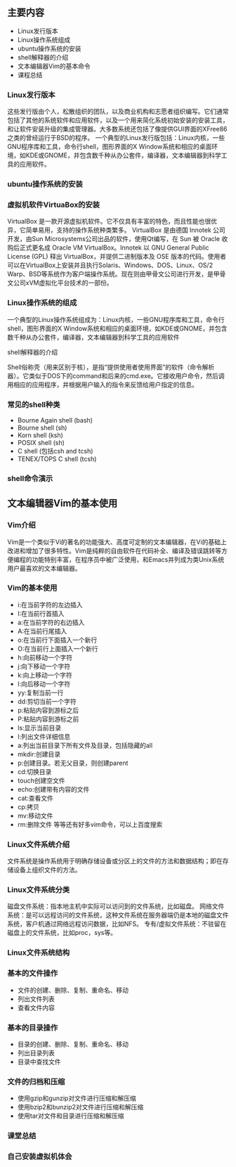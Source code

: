 ## 主要内容

- Linux发行版本
- Linux操作系统组成
- ubuntu操作系统的安装
- shell解释器的介绍
- 文本编辑器Vim的基本命令
- 课程总结


### Linux发行版本

这些发行版由个人，松散组织的团队，以及商业机构和志愿者组织编写。它们通常包括了其他的系统软件和应用软件，以及一个用来简化系统初始安装的安装工具，和让软件安装升级的集成管理器。大多数系统还包括了像提供GUI界面的XFree86之类的曾经运行于BSD的程序。 一个典型的Linux发行版包括：Linux内核，一些GNU程序库和工具，命令行shell，图形界面的X Window系统和相应的桌面环境，如KDE或GNOME，并包含数千种从办公套件，编译器，文本编辑器到科学工具的应用软件。

### ubuntu操作系统的安装

### 虚拟机软件VirtuaBox的安装

VirtualBox 是一款开源虚拟机软件。它不仅具有丰富的特色，而且性能也很优异，它简单易用，支持的操作系统种类繁多。
VirtualBox 是由德国 Innotek 公司开发，由Sun Microsystems公司出品的软件，使用Qt编写，在 Sun 被 Oracle 收购后正式更名成 Oracle VM VirtualBox。Innotek 以 GNU General Public License (GPL) 释出 VirtualBox，并提供二进制版本及 OSE 版本的代码。使用者可以在VirtualBox上安装并且执行Solaris、Windows、DOS、Linux、OS/2 Warp、BSD等系统作为客户端操作系统。现在则由甲骨文公司进行开发，是甲骨文公司xVM虚拟化平台技术的一部份。

### Linux操作系统的组成

一个典型的Linux操作系统组成为：Linux内核，一些GNU程序库和工具，命令行shell，图形界面的X Window系统和相应的桌面环境，如KDE或GNOME，并包含数千种从办公套件，编译器，文本编辑器到科学工具的应用软件

shell解释器的介绍

Shell俗称壳（用来区别于核），是指“提供使用者使用界面”的软件（命令解析器）。它类似于DOS下的command和后来的cmd.exe。它接收用户命令，然后调用相应的应用程序，并根据用户输入的指令来反馈给用户指定的信息。

### 常见的shell种类

- Bourne Again shell (bash)
- Bourne shell (sh)
- Korn shell (ksh)
- POSIX shell (sh)
- C shell (包括csh and tcsh)
- TENEX/TOPS C shell (tcsh)

### shell命令演示


## 文本编辑器Vim的基本使用

### Vim介绍
 
Vim是一个类似于Vi的著名的功能强大、高度可定制的文本编辑器，在Vi的基础上改进和增加了很多特性。Vim是纯粹的自由软件在代码补全、编译及错误跳转等方便编程的功能特别丰富，在程序员中被广泛使用，和Emacs并列成为类Unix系统用户最喜欢的文本编辑器。

### Vim的基本使用

- i:在当前字符的左边插入
- I:在当前行首插入
- a:在当前字符的右边插入
- A:在当前行尾插入
- o:在当前行下面插入一个新行
- O:在当前行上面插入一个新行
- h:向前移动一个字符
- j:向下移动一个字符
- k:向上移动一个字符
- l:向后移动一个字符
- yy:复制当前一行
- dd:剪切当前一个字符
- p:粘贴内容到游标之后
- P:粘贴内容到游标之前
- ls:显示当前目录
- l:列出文件详细信息
- a:列出当前目录下所有文件及目录，包括隐藏的all
- mkdir:创建目录
- p:创建目录。若无父目录，则创建parent
- cd:切换目录
- touch创建空文件
- echo:创建带有内容的文件
- cat:查看文件
- cp:拷贝
- mv:移动文件
- rm:删除文件
等等还有好多vim命令，可以上百度搜索

### Linux文件系统介绍

文件系统是操作系统用于明确存储设备或分区上的文件的方法和数据结构；即在存储设备上组织文件的方法。

### Linux文件系统分类

磁盘文件系统：指本地主机中实际可以访问到的文件系统，比如磁盘。
网络文件系统：是可以远程访问的文件系统，这种文件系统在服务器端仍是本地的磁盘文件系统，客户机通过网络远程访问数据，比如NFS。
专有/虚拟文件系统：不驻留在磁盘上的文件系统，比如proc，sys等。

### Linux文件系统结构

### 基本的文件操作

- 文件的创建、删除、复制、重命名、移动
- 列出文件列表
- 查看文件内容

### 基本的目录操作

- 目录的创建、删除、复制、重命名、移动
- 列出目录列表
- 目录中查找文件

### 文件的归档和压缩

- 使用gzip和gunzip对文件进行压缩和解压缩
- 使用bzip2和bunzip2对文件进行压缩和解压缩
- 使用tar对文件和目录进行压缩和解压缩

### 课堂总结

### 自己安装虚拟机体会

